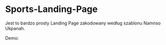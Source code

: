 # Sports-Landing-Page
Jest to bardzo prosty Landing Page zakodowany według szablonu Namnso Ukpanah.

Demo:
